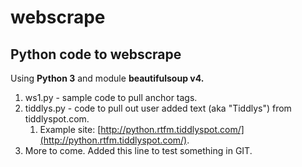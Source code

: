 # webscrape
## Python code to webscrape
Using **Python 3** and module **beautifulsoup v4.**
1. ws1.py - sample code to pull anchor tags.
2. tiddlys.py - code to pull out user added text (aka "Tiddlys") from tiddlyspot.com. 
   1. Example site: [http://python.rtfm.tiddlyspot.com/](http://python.rtfm.tiddlyspot.com/).
3. More to come.
Added this line to test something in GIT.
